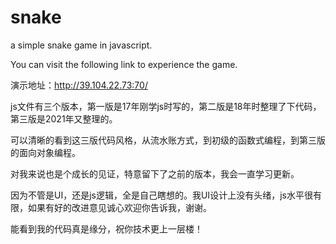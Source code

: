 # snake
a simple snake game in javascript.

You can visit the following link to experience the game.

演示地址：http://39.104.22.73:70/

js文件有三个版本，第一版是17年刚学js时写的，第二版是18年时整理了下代码，
第三版是2021年又整理的。

可以清晰的看到这三版代码风格，从流水账方式，到初级的函数式编程，到第三版的面向对象编程。

对我来说也是个成长的见证，特意留下了之前的版本，我会一直学习更新。

因为不管是UI，还是js逻辑，全是自己瞎想的。我UI设计上没有头绪，js水平很有限，如果有好的改进意见诚心欢迎你告诉我，谢谢。

能看到我的代码真是缘分，祝你技术更上一层楼！
